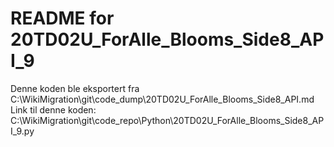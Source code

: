 # README for 20TD02U_ForAlle_Blooms_Side8_API_9
Denne koden ble eksportert fra C:\WikiMigration\git\code_dump\20TD02U_ForAlle_Blooms_Side8_API.md
Link til denne koden: C:\WikiMigration\git\code_repo\Python\20TD02U_ForAlle_Blooms_Side8_API_9.py
